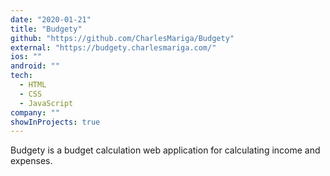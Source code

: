 ```yaml
---
date: "2020-01-21"
title: "Budgety"
github: "https://github.com/CharlesMariga/Budgety"
external: "https://budgety.charlesmariga.com/"
ios: ""
android: ""
tech:
  - HTML
  - CSS
  - JavaScript
company: ""
showInProjects: true
---
```


Budgety is a budget calculation web application for calculating income and expenses.
